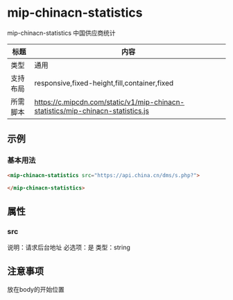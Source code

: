 # mip-chinacn-statistics

mip-chinacn-statistics 中国供应商统计

标题|内容
----|----
类型|通用
支持布局|responsive,fixed-height,fill,container,fixed
所需脚本|https://c.mipcdn.com/static/v1/mip-chinacn-statistics/mip-chinacn-statistics.js

## 示例

### 基本用法
```html
<mip-chinacn-statistics src="https://api.china.cn/dms/s.php?">

</mip-chinacn-statistics>
```
## 属性

### src
说明：请求后台地址
必选项：是
类型：string

## 注意事项
放在body的开始位置


